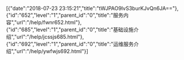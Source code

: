[{"date":"2018-07-23 23:15:21","title":"tWJPAO9lvS3burKJvQn6JA=="},{"id":"652","level":"1","parent_id":"0","title":"服务内容","url":"/help/fwnr652.html"},{"id":"685","level":"1","parent_id":"0","title":"基础设施介绍","url":"/help/jcssjs685.html"},{"id":"692","level":"1","parent_id":"0","title":"运维服务介绍","url":"/help/ywfwjs692.html"}]